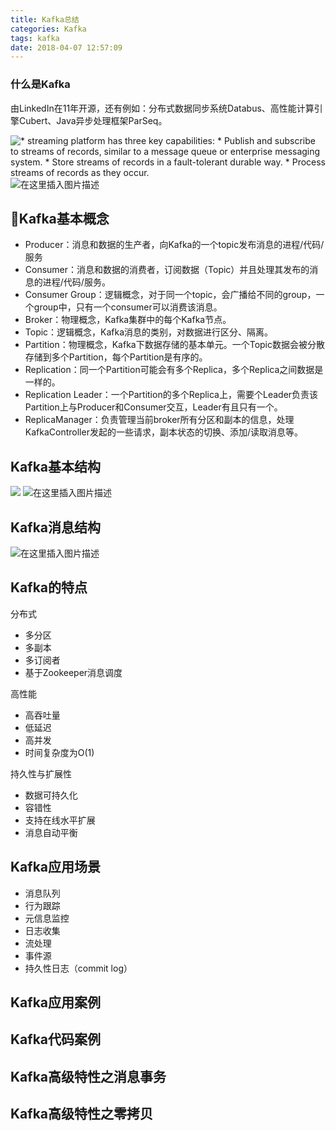 ```yaml
---
title: Kafka总结
categories: Kafka
tags: kafka
date: 2018-04-07 12:57:09
---
```


### 什么是Kafka
由LinkedIn在11年开源，还有例如：分布式数据同步系统Databus、高性能计算引擎Cubert、Java异步处理框架ParSeq。 
<!-- more -->
![* streaming platform has three key capabilities:
	* Publish and subscribe to streams of records, similar to a message queue or enterprise messaging system.
	* Store streams of records in a fault-tolerant durable way.
	* Process streams of records as they occur.](https://img-blog.csdnimg.cn/20190331203053858.png?x-oss-process=image/watermark,type_ZmFuZ3poZW5naGVpdGk,shadow_10,text_aHR0cHM6Ly9ibG9nLmNzZG4ubmV0L3FxXzM1OTc0NzU5,size_16,color_FFFFFF,t_70)
![在这里插入图片描述](https://img-blog.csdnimg.cn/20190331203206419.png?x-oss-process=image/watermark,type_ZmFuZ3poZW5naGVpdGk,shadow_10,text_aHR0cHM6Ly9ibG9nLmNzZG4ubmV0L3FxXzM1OTc0NzU5,size_16,color_FFFFFF,t_70)
## Kafka基本概念
* Producer：消息和数据的生产者，向Kafka的一个topic发布消息的进程/代码/服务
* Consumer：消息和数据的消费者，订阅数据（Topic）并且处理其发布的消息的进程/代码/服务。
* Consumer Group：逻辑概念，对于同一个topic，会广播给不同的group，一个group中，只有一个consumer可以消费该消息。
* Broker：物理概念，Kafka集群中的每个Kafka节点。
* Topic：逻辑概念，Kafka消息的类别，对数据进行区分、隔离。
* Partition：物理概念，Kafka下数据存储的基本单元。一个Topic数据会被分散存储到多个Partition，每个Partition是有序的。
* Replication：同一个Partition可能会有多个Replica，多个Replica之间数据是一样的。
* Replication Leader：一个Partition的多个Replica上，需要个Leader负责该Partition上与Producer和Consumer交互，Leader有且只有一个。
* ReplicaManager：负责管理当前broker所有分区和副本的信息，处理KafkaController发起的一些请求，副本状态的切换、添加/读取消息等。

## Kafka基本结构

![ ](https://img-blog.csdnimg.cn/20190331210155617.png?x-oss-process=image/watermark,type_ZmFuZ3poZW5naGVpdGk,shadow_10,text_aHR0cHM6Ly9ibG9nLmNzZG4ubmV0L3FxXzM1OTc0NzU5,size_16,color_FFFFFF,t_70)
![在这里插入图片描述](https://img-blog.csdnimg.cn/20190331210315693.png?x-oss-process=image/watermark,type_ZmFuZ3poZW5naGVpdGk,shadow_10,text_aHR0cHM6Ly9ibG9nLmNzZG4ubmV0L3FxXzM1OTc0NzU5,size_16,color_FFFFFF,t_70)

## Kafka消息结构

![在这里插入图片描述](https://img-blog.csdnimg.cn/20190331210426387.png?x-oss-process=image/watermark,type_ZmFuZ3poZW5naGVpdGk,shadow_10,text_aHR0cHM6Ly9ibG9nLmNzZG4ubmV0L3FxXzM1OTc0NzU5,size_16,color_FFFFFF,t_70)
## Kafka的特点

分布式
* 多分区
* 多副本
* 多订阅者
* 基于Zookeeper消息调度
 
高性能
* 高吞吐量
* 低延迟
* 高并发
* 时间复杂度为O(1)

持久性与扩展性
* 数据可持久化
* 容错性
* 支持在线水平扩展
* 消息自动平衡

## Kafka应用场景

* 消息队列
* 行为跟踪
* 元信息监控
* 日志收集
* 流处理
* 事件源
* 持久性日志（commit log）

## Kafka应用案例

## Kafka代码案例

## Kafka高级特性之消息事务

## Kafka高级特性之零拷贝
